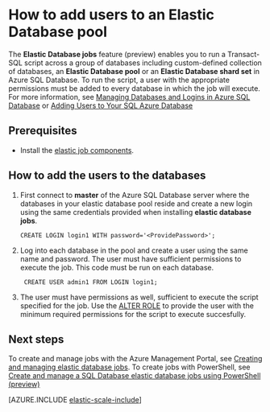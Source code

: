 <properties 
	pageTitle="How to add a users to an elastic database pool" 
	description="You must add a user with privileges to each db in the pool" 
	metaKeywords="azure sql database elastic databases credentials" 
	services="sql-database" documentationCenter=""  
	manager="jeffreyg" 
	authors="ddove"/>

<tags 
	ms.service="sql-database"
	ms.date="11/03/2015"
	wacn.date="" />

# How to add users to an Elastic Database pool

The **Elastic Database jobs** feature (preview) enables you to run a Transact-SQL script across a group of databases including custom-defined collection of databases, an **Elastic Database pool** or an **Elastic Database shard set** in Azure SQL Database. To run the script, a user with the appropriate permissions must be added to every database in which the job will execute. For more information, see [Managing Databases and Logins in Azure SQL Database](/documentation/articles/sql-database-manage-logins) or [Adding Users to Your SQL Azure Database](http://azure.microsoft.com/blog/2010/06/21/adding-users-to-your-sql-azure-database/)

## Prerequisites
* Install the [elastic job components](/documentation/articles/sql-database-elastic-jobs-service-installation). 

## How to add the users to the databases

1.	First connect to **master** of the Azure SQL Database server where the databases in your elastic database pool reside and create a new login using the same credentials provided when installing **elastic database jobs**.

		CREATE LOGIN login1 WITH password='<ProvidePassword>';

2. Log into each database in the pool and create a user using the same name and password. The user must have sufficient permissions to execute the job. This code must be run on each database.

		CREATE USER admin1 FROM LOGIN login1;
		
3. The user must have permissions as well, sufficient to execute the script specified for the job. Use the [ALTER ROLE](https://msdn.microsoft.com/zh-cn/library/ms189775.aspx) to provide the user with the minimum required permissions for the script to execute succesfully. 

## Next steps

To create and manage jobs with the Azure Management Portal, see [Creating and managing elastic database jobs](/documentation/articles/sql-database-elastic-jobs-create-and-manage). To create jobs with PowerShell, see [Create and manage a SQL Database elastic database jobs using PowerShell (preview)](/documentation/articles/sql-database-elastic-jobs-powershell)

[AZURE.INCLUDE [elastic-scale-include](../includes/elastic-scale-include.md)]

<!--Image references-->
[1]: ./media/sql-database-elastic-jobs-overview/elastic-jobs.png
<!--anchors-->

 